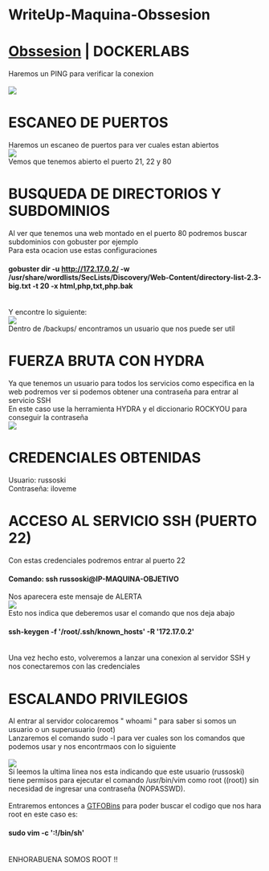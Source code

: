 # WriteUp-Maquina-Obssesion
# [Obssesion](https://dockerlabs.es/#/) | DOCKERLABS

Haremos un PING para verificar la conexion
<br>
<br>
<img src="https://github.com/user-attachments/assets/22f62124-d07c-4983-9f02-49f1149f44ae">


# ESCANEO DE PUERTOS
Haremos un escaneo de puertos para ver cuales estan abiertos
<br>
<img src="https://github.com/user-attachments/assets/10b113d0-eff0-474c-ba52-f9cdf788a0d6">
<br>
Vemos que tenemos abierto el puerto 21, 22 y 80
# BUSQUEDA DE DIRECTORIOS Y SUBDOMINIOS
Al ver que tenemos una web montado en el puerto 80 podremos buscar subdominios con gobuster por ejemplo
<br>
Para esta ocacion use estas configuraciones 
#### gobuster dir -u http://172.17.0.2/ -w /usr/share/wordlists/SecLists/Discovery/Web-Content/directory-list-2.3-big.txt -t 20 -x html,php,txt,php.bak
<br> 
Y encontre lo siguiente: 
<br>
<img src="https://github.com/user-attachments/assets/fa937875-191d-4d4b-a4fb-abdcb396a849">
<br> 
Dentro de /backups/ encontramos un usuario que nos puede ser util 

# FUERZA BRUTA CON HYDRA
Ya que tenemos un usuario para todos los servicios como especifica en la web podremos ver si podemos obtener una contraseña para entrar al servicio SSH
<br>
En este caso use la herramienta HYDRA y el diccionario ROCKYOU para conseguir la contraseña
<br>
<img src="https://github.com/user-attachments/assets/57522568-db65-40ce-a65c-c2f15000e111">

# CREDENCIALES OBTENIDAS
Usuario: russoski
<br>
Contraseña: iloveme

# ACCESO AL SERVICIO SSH (PUERTO 22)
Con estas credenciales podremos entrar al puerto 22
<br>
#### Comando: ssh russoski@IP-MAQUINA-OBJETIVO
Nos aparecera este mensaje de ALERTA
<br>
<img src="https://github.com/user-attachments/assets/a2959cc5-a613-4c3e-af2e-a26dd9cf91f4">
<br>
Esto nos indica que deberemos usar el comando que nos deja abajo
#### ssh-keygen -f '/root/.ssh/known_hosts' -R '172.17.0.2'
<br>
Una vez hecho esto, volveremos a lanzar una conexion al servidor SSH y nos conectaremos con las credenciales

# ESCALANDO PRIVILEGIOS
Al entrar al servidor colocaremos " whoami " para saber si somos un usuario o un superusuario (root)
<br>
Lanzaremos el comando sudo -l para ver cuales son los comandos que podemos usar y nos encontrmaos con lo siguiente
<br>
<br>
<img src="https://github.com/user-attachments/assets/5419e02a-5745-4c09-ba8d-841cdaa05b15">
<br>
Si leemos la ultima linea nos esta indicando que este usuario (russoski) tiene permisos para ejecutar el comando /usr/bin/vim como root ((root)) sin necesidad de ingresar una contraseña (NOPASSWD).
<br>
<br>
Entraremos entonces a [GTFOBins](https://gtfobins.github.io/gtfobins/vim/#sudo) para poder buscar el codigo que nos hara root en este caso es:
<br>
#### sudo vim -c ':!/bin/sh'
<br>
ENHORABUENA SOMOS ROOT !!